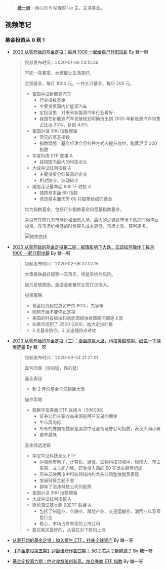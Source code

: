 > [糖一呀](https://space.bilibili.com/260360/) - 用心的 B 站理财 Up 主，主讲基金。

## 视频笔记

### 基金投资从 0 到 1

- [2020 从零开始的基金定投：每月 1000 一起给自己升职加薪](https://www.bilibili.com/video/BV1zJ411V7MD) By 糖一呀

  > 视频发布时间：2020-01-06 23:15:46
  >
  > 不能一夜暴富，大概能让生活更好。
  >
  > 定投基金，每月 1000 元。一共五只基金，每只 200 元。
  >
  > - 富国中证新能源汽车
  >   - 行业指数基金
  >   - 主要投资国内新能源汽车
  >   - 定投理由：对未来新能源汽车行业看好
  >   - 我国在新能源汽车发展规划明确指出到 2025 年新能源汽车销售占比达 25%，目前 4.6%
  > - 富国沪深 300 指数增强
  >   - 常见的宽基指数
  >   - 指数增强：基金经理会用各种方式去提升收益，跑赢沪深 300 指数
  > - 华宝科技 ETF 联接 A
  >   - 挂钩国内最大的科技龙头
  > - 大成中证红利指数 A
  >   - 主要投资分红最高的企业
  >   - 相对防守，波动较小
  > - 建信深证基本面 60ETF 联接 A
  >   - 挂钩基本面 60 指数
  >   - 筛选基本面优秀 60 只股票组成的基金
  >
  > 均为指数基金。包括行业指数基金和宽基指数基金。
  >
  > 并没有在前几天市场价格很低入场，最大的忌讳是市场下跌的时候停止投资。在市场价格低的时候买入成本更低，市场上涨，获利更多。
  >
  > ![微笑曲线](https://image.yoouu.cn/sunseekerx/financial/curve.png)

- [2020 从零开始的基金定投第二期：疫情影响下大跌，应该如何操作？每月 1000 一起升职加薪](https://www.bilibili.com/video/BV1U7411H7Hs) By 糖一呀

  > 视频发布时间：2020-02-06 07:07:15
  >
  > 大盘暴跌最好观察一天再买，规避系统性风险。
  >
  > 因为疫情原因，旅游业和餐饮业受打击很大。
  >
  > 投资策略
  >
  > - 基金投资超过总资产的 80%，先等等
  > - 刚刚开始不要停止定投
  > - 美国的科技板块和新能源板块疫情期间都是上涨
  > - 如果市场到了 2500-2600，加大定投的量
  > - 3 支基金防守，2 支追随热点进攻

- [2020 从零开始的基金定投（三）：全面跑赢大盘，科技类超预期，细说一下深层逻辑](https://www.bilibili.com/video/BV1yE411s7Go) By 糖一呀

  > 视频发布时间：2020-03-04 21:27:01
  >
  > 盈亏同源（涨的猛，跌的猛）
  >
  > 基金表现
  >
  > - 到 3 月份基金全部跑赢大盘
  >
  > 操作策略
  >
  > - 观察华宝券商 ETF 联接 A（006098）
  >   - 证券公司主要收益来源是用户交易的佣金
  >   - 牛市风向标
  >   - 所有的券商指数都是追踪中证全指证券公司指数，表现大同小异
  >   - 费率最低
  >
  > 基金筛选逻辑
  >
  > - 华宝中证科技龙头 ETF
  >   - 沪深两市电子、计算机、通信、生物科技领域中，规模大、市占率高、成长能力强、研发投入高的 50 支龙头股票组成
  >   - 用来反映两市中科技领域内的龙头公司整体股票表现
  >   - 发展科技主题不变
  >   - 摒弃了泡沫科技公司的股票
  > - 富国沪深 300 指数增强
  > - 大成中证红利指数 A
  > - 建信深证基本面 60ETF 联接 A
  >   - 包括了制造业、金融业、房地产业、交通运输业、消费业以及零售行业
  >   - 核心，市场占有率高的上市公司
  > - 要买就买最好的，从容应对下跌和上涨

- [从零开始的基金定投：加入恒生 ETF，抄底全球资产](https://www.bilibili.com/video/BV1VA411h7jy) By 糖一呀

- [【基金定投第五期】迎最佳炒作窗口期丨 5G？芯片？新能源？](https://www.bilibili.com/video/BV1nK4y1t7Gs) By 糖一呀

- [基金定投第六期：绝对收益值创新高，加仓券商 ETF 指数](https://www.bilibili.com/video/BV1G54y1B7gQ) By 糖一呀

